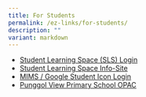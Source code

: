 ```yaml
---
title: For Students
permalink: /ez-links/for-students/
description: ""
variant: markdown
---
```

*   [Student Learning Space (SLS) Login](https://vle.learning.moe.edu.sg/login)
*   [Student Learning Space Info-Site](https://www.learning.moe.edu.sg)
*   [MIMS / Google Student Icon Login](http://workspace.google.com/dashboard)
*   [Punggol View Primary School OPAC](https://schoolibrary.moe.edu.sg/punggolviewpri/)
